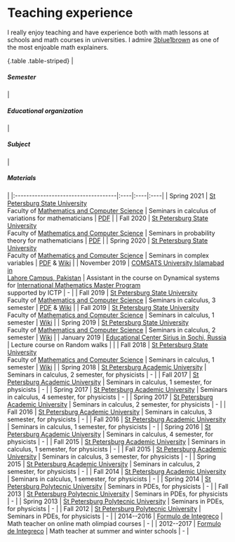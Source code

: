 # Teaching experience

I really enjoy teaching and have experience both with math lessons at schools and math courses in universities. I admire [3blue1brown](https://www.youtube.com/c/3blue1brown) as one of the most enjoable math explainers. <!-- Also I advice a series of interactive books: * for first semester calculus [in Russian](https://calculus.mathbook.info/) by Ilya Schurov * for ODEs course [in Russian](https://ode.mathbook.info/) by Ilya Schurov -->

{.table .table-striped}
|              <h5>Semester</h5>          | <h5>Educational organization</h5>   | <h5>Subject</h5>   | <h5>Materials</h5> |
|:------------------------------------|:----|:----|:----|
| Spring 2021             | [St Petersburg State University](https://math-cs.spbu.ru/en/) <br /> Faculty of [Mathematics and Computer Science](https://math-cs.spbu.ru/)  |   Seminars in calculus of variations for mathematicians  | [PDF](Calculus_of_variations_seminars_spring_2021_mkn.pdf) |
| Fall 2020             | [St Petersburg State University]((https://math-cs.spbu.ru/en/)) <br /> Faculty of [Mathematics and Computer Science](https://math-cs.spbu.ru/)    |   Seminars in probability theory for mathematicians  | [PDF](Probability_seminars_fall_2020_mkn.pdf) |
| Spring 2020             | [St Petersburg State University](https://math-cs.spbu.ru/en/)  <br /> Faculty of [Mathematics and Computer Science](https://math-cs.spbu.ru/)  |   Seminars in complex variables | [PDF](ComplAn_seminars_spring_2020_Misha_Yulia.pdf) &  [Wiki](https://bsse.compscicenter.ru/wiki/index.php?title=%D0%9C%D0%B0%D1%82%D0%B0%D0%BD_2MIT_%D0%BE%D1%81%D0%B5%D0%BD%D1%8C_2019) |
| November 2019             | [COMSATS University Islamabad in <br /> Lahore Campus, Pakistan](https://www.internationalmathematicsmaster.org/)    |   Assistant in the course on Dynamical systems <br /> for [International Mathematics Master Program]((https://www.internationalmathematicsmaster.org/)) <br /> supported by ICTP | - |
| Fall 2019             | [St Petersburg State University](https://math-cs.spbu.ru/en/)  <br /> Faculty of [Mathematics and Computer Science](https://math-cs.spbu.ru/)  |   Seminars in calculus, 3 semester | [PDF]((Matan_ModernProgramming_3sem_ALL.pdf)) & [Wiki](https://bsse.compscicenter.ru/wiki/index.php?title=%D0%9C%D0%B0%D1%82%D0%B0%D0%BD_2MIT_%D0%BE%D1%81%D0%B5%D0%BD%D1%8C_2019) |
| Fall 2019             | [St Petersburg State University](https://math-cs.spbu.ru/en/)  <br /> Faculty of [Mathematics and Computer Science](https://math-cs.spbu.ru/)  |   Seminars in calculus, 1 semester  | [Wiki](https://bsse.compscicenter.ru/wiki/index.php?title=%D0%9C%D0%B0%D1%82%D0%B0%D0%BD_1MIT_%D0%BE%D1%81%D0%B5%D0%BD%D1%8C_2019_%E3%83%BC_%D0%B2%D0%B5%D1%81%D0%BD%D0%B0_2020#.D0.9F.D1.80.D0.B0.D0.BA.D1.82.D0.B8.D0.BA.D0.B0_19..D0.9109-.D0.BC.D0.BA.D0.BD) |
| Spring 2019             | [St Petersburg State University](https://math-cs.spbu.ru/en/)  <br /> Faculty of [Mathematics and Computer Science](https://math-cs.spbu.ru/)  |   Seminars in calculus, 2 semester  | [Wiki](https://bsse.compscicenter.ru/wiki/index.php?title=%D0%9C%D0%B0%D1%82%D0%B0%D0%BD_1MIT_%D0%BE%D1%81%D0%B5%D0%BD%D1%8C_2018) |
| January 2019             | [Educational Center Sirius in Sochi, Russia](https://sochisirius.ru/)    |   Lecture course on Random walks  | |
| Fall 2018             | [St Petersburg State University](https://math-cs.spbu.ru/en/)  <br /> Faculty of [Mathematics and Computer Science](https://math-cs.spbu.ru/)  |   Seminars in calculus, 1 semester | [Wiki](https://bsse.compscicenter.ru/wiki/index.php?title=%D0%9C%D0%B0%D1%82%D0%B0%D0%BD_1MIT_%D0%BE%D1%81%D0%B5%D0%BD%D1%8C_2018) |
| Spring 2018             | [St Petersburg Academic University](https://en.wikipedia.org/wiki/Saint_Petersburg_Academic_University)    |   Seminars in calculus, 2 semester,  for physicists | - |
| Fall 2017             | [St Petersburg Academic University](https://en.wikipedia.org/wiki/Saint_Petersburg_Academic_University)    |   Seminars in calculus, 1 semester,  for physicists | - |
| Spring 2017             | [St Petersburg Academic University](https://en.wikipedia.org/wiki/Saint_Petersburg_Academic_University)    |   Seminars in calculus, 4 semester,  for physicists | - |
| Spring 2017             | [St Petersburg Academic University](https://en.wikipedia.org/wiki/Saint_Petersburg_Academic_University)    |   Seminars in calculus, 2 semester,  for physicists | - |
| Fall 2016             | [St Petersburg Academic University](https://en.wikipedia.org/wiki/Saint_Petersburg_Academic_University)    |   Seminars in calculus, 3 semester,  for physicists | - |
| Fall 2016             | [St Petersburg Academic University](https://en.wikipedia.org/wiki/Saint_Petersburg_Academic_University)    |   Seminars in calculus, 1 semester,  for physicists | - |
| Spring 2016             | [St Petersburg Academic University](https://en.wikipedia.org/wiki/Saint_Petersburg_Academic_University)    |   Seminars in calculus, 4 semester,  for physicists | - |
| Fall 2015             | [St Petersburg Academic University](https://en.wikipedia.org/wiki/Saint_Petersburg_Academic_University)    |   Seminars in calculus, 1 semester,  for physicists | - |
| Fall 2015             | [St Petersburg Academic University](https://en.wikipedia.org/wiki/Saint_Petersburg_Academic_University)    |   Seminars in calculus, 3 semester,  for physicists | - |
| Spring 2015             | [St Petersburg Academic University](https://en.wikipedia.org/wiki/Saint_Petersburg_Academic_University)    |   Seminars in calculus, 2 semester,  for physicists | - |
| Fall 2014             | [St Petersburg Academic University](https://en.wikipedia.org/wiki/Saint_Petersburg_Academic_University)    |   Seminars in calculus, 1 semester,  for physicists | - |
| Spring 2014             | [St Petersburg Polytecnic University](https://english.spbstu.ru/)    |   Seminars in PDEs,  for physicists  | - |
| Fall 2013             | [St Petersburg Polytecnic University](https://english.spbstu.ru/)    |   Seminars in PDEs,  for physicists  | - |
| Spring 2013             | [St Petersburg Polytecnic University](https://english.spbstu.ru/)    |   Seminars in PDEs,  for physicists  | - |
| Fall 2012             | [St Petersburg Polytecnic University](https://english.spbstu.ru/)    |   Seminars in PDEs,  for physicists  | - |
| 2014--2016             | [Formulo de Integreco](https://www.formulo.org/en/)    |   Math teacher on online math olimpiad courses  | - |
| 2012--2017             | [Formulo de Integreco](https://www.formulo.org/en/)    |   Math teacher at summer and winter schools  | - |
